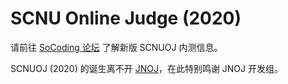 # SCNU Online Judge (2020)

请前往 [SoCoding 论坛](https://socoding.cn/t/topic/172) 了解新版 SCNUOJ 内测信息。

SCNUOJ (2020) 的诞生离不开 [JNOJ](https://github.com/shi-yang/jnoj)，在此特别鸣谢 JNOJ 开发组。
